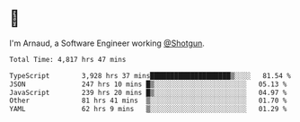 # 👋

I'm Arnaud, a Software Engineer working [@Shotgun](https://shotgun.live).

<!--START_SECTION:waka-->

```txt
Total Time: 4,817 hrs 47 mins

TypeScript        3,928 hrs 37 mins████████████████████▒░░░░   81.54 %
JSON              247 hrs 10 mins █▒░░░░░░░░░░░░░░░░░░░░░░░   05.13 %
JavaScript        239 hrs 20 mins █▒░░░░░░░░░░░░░░░░░░░░░░░   04.97 %
Other             81 hrs 41 mins  ▒░░░░░░░░░░░░░░░░░░░░░░░░   01.70 %
YAML              62 hrs 9 mins   ▒░░░░░░░░░░░░░░░░░░░░░░░░   01.29 %
```

<!--END_SECTION:waka-->
